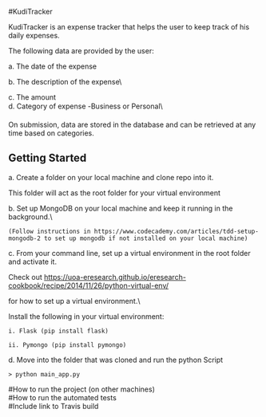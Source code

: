 #KudiTracker


KudiTracker is an expense tracker that helps the user to keep track of his daily expenses.

The following data are provided by the user:


a. The date of the expense 

b. The description of the expense\
c. The amount\
d. Category of expense -Business or Personal\
On submission, data are stored in the database and can be retrieved at any time based on categories.



## Getting Started


a. Create a folder on your local machine and clone repo into it.
   This folder will act as the root folder for your virtual environment

b. Set up MongoDB on your local machine and keep it running in the background.\
    (Follow instructions in https://www.codecademy.com/articles/tdd-setup-mongodb-2 to set up mongodb if not installed on your local machine)
c. From your command line, set up a virtual environment in the root folder and activate it.
  Check out https://uoa-eresearch.github.io/eresearch-cookbook/recipe/2014/11/26/python-virtual-env/
 
  for how to set up a virtual environment.\
   

  Install the following in your virtual environment:
	i. Flask (pip install flask)
	ii. Pymongo (pip install pymongo)

d. Move into the folder that was cloned and run the python Script

    
    > python main_app.py
    
    

















#How to run the project (on other machines)\
#How to run the automated tests\
#Include link to Travis build
